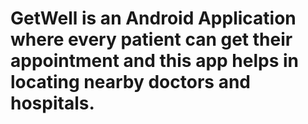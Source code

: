 # GetWell is an Android Application where every patient can get their appointment and this app helps in locating nearby doctors and hospitals. 
